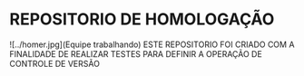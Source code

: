 # REPOSITORIO DE HOMOLOGAÇÃO
![../homer.jpg](Equipe trabalhando)
ESTE REPOSITORIO FOI CRIADO COM A FINALIDADE DE REALIZAR TESTES PARA DEFINIR A OPERAÇÃO DE CONTROLE DE VERSÃO